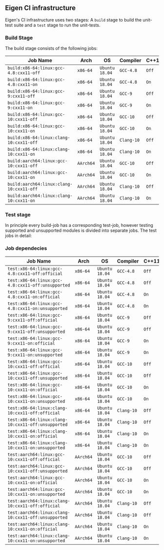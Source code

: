 ## Eigen CI infrastructure

Eigen's CI infrastructure uses two stages: A `build` stage to build the unit-test
suite and a `test` stage to run the unit-tests.

### Build Stage

The build stage consists of the following jobs:

| Job Name                                 | Arch      | OS             | Compiler   | C++11 |
|------------------------------------------|-----------|----------------|------------|-------|
| `build:x86-64:linux:gcc-4.8:cxx11-off`   | `x86-64`  | `Ubuntu 18.04` | `GCC-4.8`  | `Off` |
| `build:x86-64:linux:gcc-4.8:cxx11-on`    | `x86-64`  | `Ubuntu 18.04` | `GCC-4.8`  | `On`  |
| `build:x86-64:linux:gcc-9:cxx11-off`     | `x86-64`  | `Ubuntu 18.04` | `GCC-9`    | `Off` |
| `build:x86-64:linux:gcc-9:cxx11-on`      | `x86-64`  | `Ubuntu 18.04` | `GCC-9`    | `On`  |
| `build:x86-64:linux:gcc-10:cxx11-off`    | `x86-64`  | `Ubuntu 18.04` | `GCC-10`   | `Off` |
| `build:x86-64:linux:gcc-10:cxx11-on`     | `x86-64`  | `Ubuntu 18.04` | `GCC-10`   | `On`  |
| `build:x86-64:linux:clang-10:cxx11-off`  | `x86-64`  | `Ubuntu 18.04` | `Clang-10` | `Off` |
| `build:x86-64:linux:clang-10:cxx11-on`   | `x86-64`  | `Ubuntu 18.04` | `Clang-10` | `On`  |
| `build:aarch64:linux:gcc-10:cxx11-off`   | `AArch64` | `Ubuntu 18.04` | `GCC-10`   | `Off` |
| `build:aarch64:linux:gcc-10:cxx11-on`    | `AArch64` | `Ubuntu 18.04` | `GCC-10`   | `On`  |
| `build:aarch64:linux:clang-10:cxx11-off` | `AArch64` | `Ubuntu 18.04` | `Clang-10` | `Off` |
| `build:aarch64:linux:clang-10:cxx11-on`  | `AArch64` | `Ubuntu 18.04` | `Clang-10` | `On`  |

### Test stage

In principle every build-job has a corresponding test-job, however testing supported and unsupported modules is divided
into separate jobs. The test jobs in detail:

### Job dependecies

| Job Name                                            | Arch      | OS             | Compiler   | C++11 | Module        
|-----------------------------------------------------|-----------|----------------|------------|-------|---------------
| `test:x86-64:linux:gcc-4.8:cxx11-off:official`      | `x86-64`  | `Ubuntu 18.04` | `GCC-4.8`  | `Off` | `Official`    
| `test:x86-64:linux:gcc-4.8:cxx11-off:unsupported`   | `x86-64`  | `Ubuntu 18.04` | `GCC-4.8`  | `Off` | `Unsupported` 
| `test:x86-64:linux:gcc-4.8:cxx11-on:official`       | `x86-64`  | `Ubuntu 18.04` | `GCC-4.8`  | `On`  | `Official`    
| `test:x86-64:linux:gcc-4.8:cxx11-on:unsupported`    | `x86-64`  | `Ubuntu 18.04` | `GCC-4.8`  | `On`  | `Unsupported` 
| `test:x86-64:linux:gcc-9:cxx11-off:official`        | `x86-64`  | `Ubuntu 18.04` | `GCC-9`    | `Off` | `Official`    
| `test:x86-64:linux:gcc-9:cxx11-off:unsupported`     | `x86-64`  | `Ubuntu 18.04` | `GCC-9`    | `Off` | `Unsupported` 
| `test:x86-64:linux:gcc-9:cxx11-on:official`         | `x86-64`  | `Ubuntu 18.04` | `GCC-9`    | `On`  | `Official`    
| `test:x86-64:linux:gcc-9:cxx11-on:unsupported`      | `x86-64`  | `Ubuntu 18.04` | `GCC-9`    | `On`  | `Unsupported` 
| `test:x86-64:linux:gcc-10:cxx11-off:official`       | `x86-64`  | `Ubuntu 18.04` | `GCC-10`   | `Off` | `Official`    
| `test:x86-64:linux:gcc-10:cxx11-off:unsupported`    | `x86-64`  | `Ubuntu 18.04` | `GCC-10`   | `Off` | `Unsupported` 
| `test:x86-64:linux:gcc-10:cxx11-on:official`        | `x86-64`  | `Ubuntu 18.04` | `GCC-10`   | `On`  | `Official`    
| `test:x86-64:linux:gcc-10:cxx11-on:unsupported`     | `x86-64`  | `Ubuntu 18.04` | `GCC-10`   | `On`  | `Unsupported` 
| `test:x86-64:linux:clang-10:cxx11-off:official`     | `x86-64`  | `Ubuntu 18.04` | `Clang-10` | `Off` | `Official`    
| `test:x86-64:linux:clang-10:cxx11-off:unsupported`  | `x86-64`  | `Ubuntu 18.04` | `Clang-10` | `Off` | `Unsupported` 
| `test:x86-64:linux:clang-10:cxx11-on:official`      | `x86-64`  | `Ubuntu 18.04` | `Clang-10` | `On`  | `Official`    
| `test:x86-64:linux:clang-10:cxx11-on:unsupported`   | `x86-64`  | `Ubuntu 18.04` | `Clang-10` | `On`  | `Unsupported` 
| `test:aarch64:linux:gcc-10:cxx11-off:official`      | `AArch64` | `Ubuntu 18.04` | `GCC-10`   | `Off` | `Official`    
| `test:aarch64:linux:gcc-10:cxx11-off:unsupported`   | `AArch64` | `Ubuntu 18.04` | `GCC-10`   | `Off` | `Unsupported` 
| `test:aarch64:linux:gcc-10:cxx11-on:official`       | `AArch64` | `Ubuntu 18.04` | `GCC-10`   | `On`  | `Official`    
| `test:aarch64:linux:gcc-10:cxx11-on:unsupported`    | `AArch64` | `Ubuntu 18.04` | `GCC-10`   | `On`  | `Unsupported` 
| `test:aarch64:linux:clang-10:cxx11-off:official`    | `AArch64` | `Ubuntu 18.04` | `Clang-10` | `Off` | `Official`    
| `test:aarch64:linux:clang-10:cxx11-off:unsupported` | `AArch64` | `Ubuntu 18.04` | `Clang-10` | `Off` | `Unsupported` 
| `test:aarch64:linux:clang-10:cxx11-on:official`     | `AArch64` | `Ubuntu 18.04` | `Clang-10` | `On`  | `Official`    
| `test:aarch64:linux:clang-10:cxx11-on:unsupported`  | `AArch64` | `Ubuntu 18.04` | `Clang-10` | `On`  | `Unsupported` 
